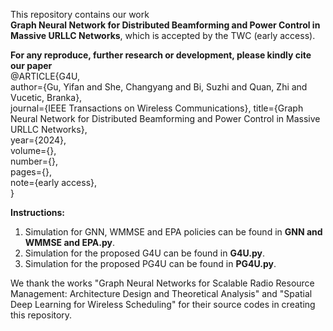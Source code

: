 This repository contains our work<br />
**Graph Neural Network for Distributed Beamforming and Power Control in Massive URLLC Networks**, which is accepted by the TWC (early access).<br />

**For any reproduce, further research or development, please kindly cite our paper**<br />
@ARTICLE{G4U,<br />
  author={Gu, Yifan and She, Changyang and Bi, Suzhi and Quan, Zhi and Vucetic, Branka},<br />
  journal={IEEE Transactions on Wireless Communications}, 
  title={Graph Neural Network for Distributed Beamforming and Power Control in Massive URLLC Networks},<br /> 
  year={2024},<br />
  volume={},<br />
  number={},<br />
  pages={}, <br />
  note={early access},<br />
  }<br />

**Instructions:**<br />
1. Simulation for GNN, WMMSE and EPA policies can be found in **GNN and WMMSE and EPA.py**.<br />
2. Simulation for the proposed G4U can be found in **G4U.py**.<br />
3. Simulation for the proposed PG4U can be found in **PG4U.py**.<br />
   
We thank the works "Graph Neural Networks for Scalable Radio Resource Management: Architecture Design and Theoretical Analysis" and "Spatial Deep Learning for Wireless Scheduling" for their source codes in creating this repository.

